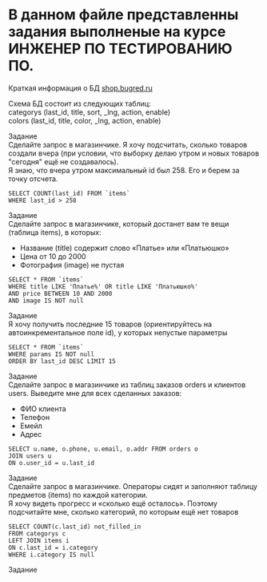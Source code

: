 # В данном файле представленны задания выполненые на курсе ИНЖЕНЕР ПО ТЕСТИРОВАНИЮ ПО.
Краткая информация о БД [shop.bugred.ru](http://shop.bugred.ru/)

Схема БД состоит из следующих таблиц:   
categorys (last_id, title, sort, _lng, action, enable)       
colors (last_id, title, color, _lng, action, enable)

Задание    
Сделайте запрос в магазинчике. Я хочу подсчитать, сколько товаров создали вчера (при условии, что выборку делаю утром и новых товаров "сегодня" ещё не создавалось).   
Я знаю, что вчера утром максимальный id был 258. Его и берем за точку отсчета.
```
SELECT COUNT(last_id) FROM `items`    
WHERE last_id > 258
```

Задание   
Сделайте запрос в магазинчике, который достанет вам те вещи (таблица items), в которых:  
- Название (title) содержит слово «Платье» или «Платьюшко»  
- Цена от 10 до 2000  
- Фотография (image) не пустая  
```
SELECT * FROM `items`  
WHERE title LIKE 'Платье%' OR title LIKE 'Платьюшко%'  
AND price BETWEEN 10 AND 2000  
AND image IS NOT null  
```

Задание   
Я хочу получить последние 15 товаров (ориентируйтесь на автоинкрементальное поле id), у которых непустые параметры   
```
SELECT * FROM `items`   
WHERE params IS NOT null   
ORDER BY last_id DESC LIMIT 15
```

Задание    
Сделайте запрос в магазинчике из таблиц заказов orders и клиентов users. Выведите мне для всех сделанных заказов:   
- ФИО клиента  
- Телефон  
- Емейл  
- Адрес

```
SELECT u.name, o.phone, u.email, o.addr FROM orders o   
JOIN users u   
ON o.user_id = u.last_id   
```

Задание  
Сделайте запрос в магазинчике. Операторы сидят и заполняют таблицу предметов (items) по каждой категории.  
Я хочу видеть прогресс и «сколько ещё осталось». Поэтому подсчитайте мне, сколько категорий, по которым ещё нет товаров  

```
SELECT COUNT(c.last_id) not_filled_in   
FROM categorys c   
LEFT JOIN items i   
ON c.last_id = i.category   
WHERE i.category IS null   
```

Задание
